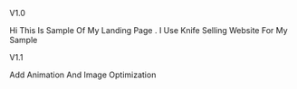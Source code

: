 V1.0

Hi This Is Sample Of My Landing Page . I Use Knife Selling Website For My Sample

V1.1

Add Animation And Image Optimization
